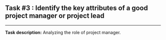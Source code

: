 ## Task #3 : Identify the key attributes of a good project manager or project lead

<hr>

**Task description:** 
Analyzing the role of project manager.

